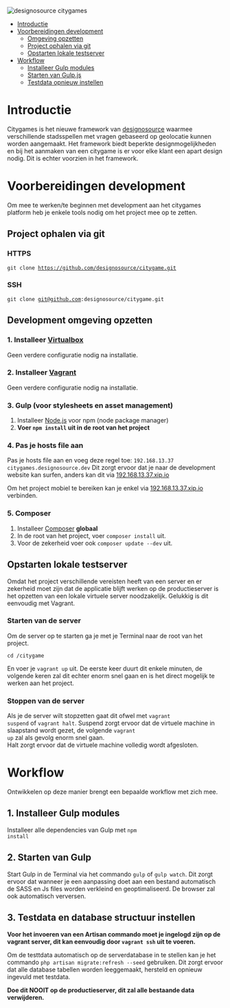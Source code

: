 ![designosource citygames](http://imgur.com/ERtRyoa.png)

* [Introductie](#introductie)
* [Voorbereidingen development](#voorbereidingen-development)
    * [Omgeving opzetten](#development-omgeving-opzetten)
    * [Project ophalen via git](#project-ophalen-via-git)
    * [Opstarten lokale testserver](#opstarten-lokale-testserver)
* [Workflow](#workflow)
    * [Installeer Gulp modules](#installeer-gulp-modules)
    * [Starten van Gulp.js](#starten-van-gulp)
    * [Testdata opnieuw instellen](#testdata-opnieuw-instellen)

# Introductie
Citygames is het nieuwe framework van [designosource](http://designosource.be) waarmee verschillende
stadsspellen met vragen gebaseerd op geolocatie kunnen worden aangemaakt. Het framework biedt beperkte
designmogelijkheden en bij het aanmaken van een citygame is er voor elke klant een apart design nodig.
Dit is echter voorzien in het framework.


# Voorbereidingen development
Om mee te werken/te beginnen met development aan het citygames platform heb je enkele tools nodig
om het project mee op te zetten.

## Project ophalen via git
### HTTPS
<code>git clone https://github.com/designosource/citygame.git</code>

### SSH
<code>git clone git@github.com:designosource/citygame.git</code>

## Development omgeving opzetten
### 1. Installeer [Virtualbox](https://www.virtualbox.org/)
Geen verdere configuratie nodig na installatie.

### 2. Installeer [Vagrant](http://www.vagrantup.com/)
Geen verdere configuratie nodig na installatie.

### 3. Gulp (voor stylesheets en asset management)
1. Installeer [Node.js](http://nodejs.org/) voor npm (node package manager)
2. <b>Voer <code>npm install</code> uit in de root van het project</b>

### 4. Pas je hosts file aan
Pas je hosts file aan en voeg deze regel toe: <code>192.168.13.37       citygames.designosource.dev</code>
Dit zorgt ervoor dat je naar de development website kan surfen, anders kan dit via [192.168.13.37.xip.io](http://192.168.13.37.xip.io)

Om het project mobiel te bereiken kan je enkel via [192.168.13.37.xip.io](http://192.168.13.37.xip.io) verbinden.

### 5. Composer
1. Installeer [Composer](https://getcomposer.org/) <b>globaal</b>
2. In de root van het project, voer <code>composer install</code> uit.
3. Voor de zekerheid voer ook <code>composer update --dev</code> uit.

## Opstarten lokale testserver
Omdat het project verschillende vereisten heeft van een server en er zekerheid moet zijn dat de applicatie
 blijft werken op de productieserver is het opzetten van een lokale virtuele server noodzakelijk. Gelukkig
 is dit eenvoudig met Vagrant.

### Starten van de server
 Om de server op te starten ga je met je Terminal naar de root van het project.

 <code>cd /citygame</code>

 En voer je <code>vagrant up</code> uit. De eerste keer duurt dit enkele minuten, de volgende keren zal dit
 echter enorm snel gaan en is het direct mogelijk te werken aan het project.

### Stoppen van de server

Als je de server wilt stopzetten gaat dit ofwel met <code>vagrant suspend</code> of <code>vagrant halt</code>.
Suspend zorgt ervoor dat de virtuele machine in slaapstand wordt gezet, de volgende <code>vagrant up</code> zal
als gevolg enorm snel gaan.<br>
Halt zorgt ervoor dat de virtuele machine volledig wordt afgesloten.

# Workflow

Ontwikkelen op deze manier brengt een bepaalde workflow met zich mee.

## 1. Installeer Gulp modules
Installeer alle dependencies van Gulp met <code>npm install</code>

## 2. Starten van Gulp
Start Gulp in de Terminal via het commando <code>gulp</code> of <code>gulp watch</code>. Dit zorgt ervoor dat
wanneer je een aanpassing doet aan een bestand automatisch de SASS en Js files worden verkleind en
geoptimaliseerd. De browser zal ook automatisch verversen.

## 3. Testdata en database structuur instellen
<b>Voor het invoeren van een Artisan commando moet je ingelogd zijn op de vagrant server, dit kan eenvoudig door <code>vagrant ssh</code>
uit te voeren.</b>

Om de testtdata automatisch op de serverdatabase in te stellen kan je het commando <code>php artisan migrate:refresh --seed</code>
 gebruiken. Dit zorgt ervoor dat alle database tabellen worden leeggemaakt, hersteld en opnieuw ingevuld met testdata.

<b>Doe dit NOOIT op de productieserver, dit zal alle bestaande data verwijderen.</b>

